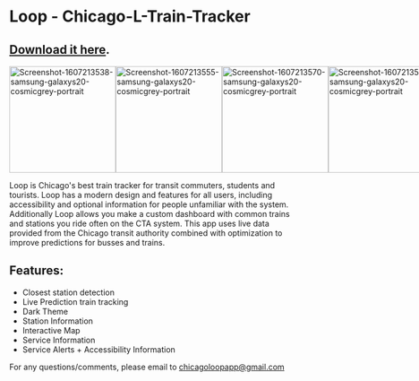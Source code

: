 # Loop - Chicago-L-Train-Tracker
## [Download it here](https://play.google.com/store/apps/details?id=com.ctatracker.app).
<div style="display:flex;">
<img  width="190"  src="https://i.ibb.co/Wzwvnf0/Screenshot-1607213538-samsung-galaxys20-cosmicgrey-portrait.png" alt="Screenshot-1607213538-samsung-galaxys20-cosmicgrey-portrait" border="0">
<img  width="190"  src="https://i.ibb.co/KyC5dQZ/Screenshot-1607213555-samsung-galaxys20-cosmicgrey-portrait.png" alt="Screenshot-1607213555-samsung-galaxys20-cosmicgrey-portrait" border="0">
<img  width="190"  src="https://i.ibb.co/mvMCdR9/Screenshot-1607213570-samsung-galaxys20-cosmicgrey-portrait.png" alt="Screenshot-1607213570-samsung-galaxys20-cosmicgrey-portrait" border="0">
<img  width="190"  src="https://i.ibb.co/nrcQgNT/Screenshot-1607213542-samsung-galaxys20-cosmicgrey-portrait.png" alt="Screenshot-1607213542-samsung-galaxys20-cosmicgrey-portrait" border="0">
<img width="190" src="https://i.ibb.co/2KQZVQG/Screenshot-1608529130-samsung-galaxys20-cosmicgrey-portrait.png" alt="Screenshot-1608529130-samsung-galaxys20-cosmicgrey-portrait" border="0">
</div>


Loop is Chicago's best train tracker for transit commuters, students and tourists. Loop has a modern design and features for all users, including accessibility and optional information for people unfamiliar with the system. Additionally Loop allows you make a custom dashboard with common trains and stations you ride often on the CTA system. This app uses live data provided from the Chicago transit authority combined with optimization to improve predictions for busses and trains.

## Features:
- Closest station detection
- Live Prediction train tracking
- Dark Theme
- Station Information
- Interactive Map
- Service Information
- Service Alerts + Accessibility Information



For any questions/comments, please email to chicagoloopapp@gmail.com
